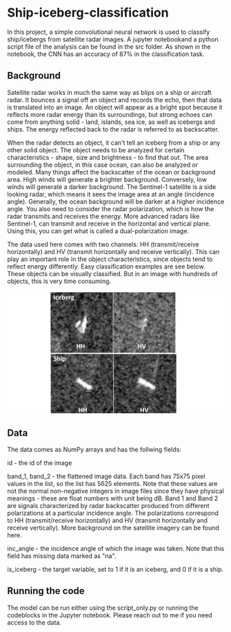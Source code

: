 # Ship-iceberg-classification

In this project, a simple convolutional neural network is used to classify ship/icebergs from satellite radar images. A jupyter notebookand a python script file of the analysis can be found in the src folder. As shown in the notebook, the CNN has an accuracy of 87% in the classification task. 

## Background

Satellite radar works in much the same way as blips on a ship or aircraft radar. It bounces a signal off an object and records the echo, then that data is translated into an image. An object will appear as a bright spot because it reflects more radar energy than its surroundings, but strong echoes can come from anything solid - land, islands, sea ice, as well as icebergs and ships. The energy reflected back to the radar is referred to as backscatter.

When the radar detects an object, it can't tell an iceberg from a ship or any other solid object. The object needs to be analyzed for certain characteristics - shape, size and brightness - to find that out. The area surrounding the object, in this case ocean, can also be analyzed or modeled. Many things affect the backscatter of the ocean or background area. High winds will generate a brighter background. Conversely, low winds will generate a darker background. The Sentinel-1 satellite is a side looking radar, which means it sees the image area at an angle (incidence angle). Generally, the ocean background will be darker at a higher incidence angle. You also need to consider the radar polarization, which is how the radar transmits and receives the energy. More advanced radars like Sentinel-1, can transmit and receive in the horizontal and vertical plane. Using this, you can get what is called a dual-polarization image.

The data used here comes with two channels: HH (transmit/receive horizontally) and HV (transmit horizontally and receive vertically). This can play an important role in the object characteristics, since objects tend to reflect energy differently. Easy classification examples are see below. These objects can be visually classified. But in an image with hundreds of objects, this is very time consuming.

![](images/image1.JPG)

## Data

The data comes as NumPy arrays and has the follwing fields:

id - the id of the image

band_1, band_2 - the flattened image data. Each band has 75x75 pixel values in the list, so the list has 5625 elements. Note that these values are not the normal non-negative integers in image files since they have physical meanings - these are float numbers with unit being dB. Band 1 and Band 2 are signals characterized by radar backscatter produced from different polarizations at a particular incidence angle. The polarizations correspond to HH (transmit/receive horizontally) and HV (transmit horizontally and receive vertically). More background on the satellite imagery can be found here.

inc_angle - the incidence angle of which the image was taken. Note that this field has missing data marked as "na".

is_iceberg - the target variable, set to 1 if it is an iceberg, and 0 if it is a ship.


## Running the code

The model can be run either using the script_only.py or running the codeblocks in the Jupyter notebook. Please reach out to me if you need access to the data.
